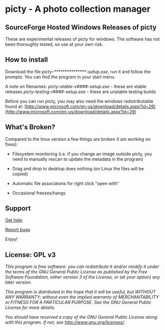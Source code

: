 picty - A photo collection manager
==================================

SourceForge Hosted Windows Releases of picty
---------------------------------------------

These are experimental releases of picty for windows. The software has not been thoroughly tested, so use at your own risk.

How to install
--------------

Download the file _picty-***************-setup.exe_, run it and follow the prompts. You can find the program in your start menu.

A note on filenames:
_picty-stable-v####-setup.exe_ - these are stable releases
_picty-testing-r####-setup.exe_ - these are unstable testing builds

Before you can run picty, you may also need the windows redistributable found at:
[http://www.microsoft.com/en-us/download/details.aspx?id=29](http://www.microsoft.com/en-us/download/details.aspx?id=29)

What's Broken?
--------------

Compared to the linux version a few things are broken (I am working on fixes):

* Filesystem monitoring (i.e. if you change an image outside picty, you need
  to manually rescan to update the metadata in the program)

* Drag and drop to desktop does nothing (on Linux the files will be copied)

* Automatic file associatons for right click "open with"

* Occasional freezes/hangs

Support
-------

[Get help](http://groups.google.com/group/pictyphotomanager)

[Report bugs](https://bugs.launchpad.net/picty)

Enjoy!

License: GPL v3
---------------

_This program is free software: you can redistribute it and/or modify
it under the terms of the GNU General Public License as published by
the Free Software Foundation, either version 3 of the License, or
(at your option) any later version._

_This program is distributed in the hope that it will be useful,
but WITHOUT ANY WARRANTY; without even the implied warranty of
MERCHANTABILITY or FITNESS FOR A PARTICULAR PURPOSE.  See the
GNU General Public License for more details._

_You should have received a copy of the GNU General Public License
along with this program.  If not, see <http://www.gnu.org/licenses/>._

